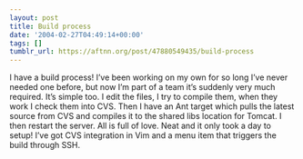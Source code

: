 ```yaml
---
layout: post
title: Build process
date: '2004-02-27T04:49:14+00:00'
tags: []
tumblr_url: https://aftnn.org/post/47880549435/build-process
---
```

<p>I have a build process! I&rsquo;ve been working on my own for so long I&rsquo;ve never needed one before, but now I&rsquo;m part of a team it&rsquo;s suddenly very much required. It&rsquo;s simple too. I edit the files, I try to compile them, when they work I check them into CVS. Then I have an Ant target which pulls the latest source from CVS and compiles it to the shared libs location for Tomcat. I then restart the server. All is full of love. Neat and it only took a day to setup! I&rsquo;ve got CVS integration in Vim and a menu item that triggers the build through SSH.</p>
